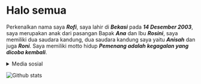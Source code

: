 # Halo semua 
Perkenalkan nama saya _**Rofi**_, saya lahir di _**Bekasi**_ pada _**14 Desember 2003**_, saya merupakan anak dari pasangan Bapak _**Ana**_ dan Ibu _**Rosini**_, saya memiliki dua saudara kandung, dua saudara kandung saya yaitu _**Anisah**_ dan juga _**Roni**_. Saya memiliki motto hidup _**Pemenang adalah kegagalan yang dicoba kembali**_.
<details>
<summary>Media sosial</summary>

* [Tiktik](link)
* [Instagram](link)
* [Twitter](link)
* [Facebook](link)

</details>

![Github stats](https://github-readme-stats.vercel.app/api?username=rofid0ank&theme=highcontrast&show_icons=true&count_private=true)

